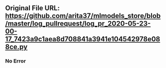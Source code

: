 ## Original File URL: https://github.com/arita37/mlmodels_store/blob/master/log_pullrequest/log_pr_2020-05-23-00-17_7423a9c1aea8d708841a3941e104542978e088ce.py<br />

### No Error